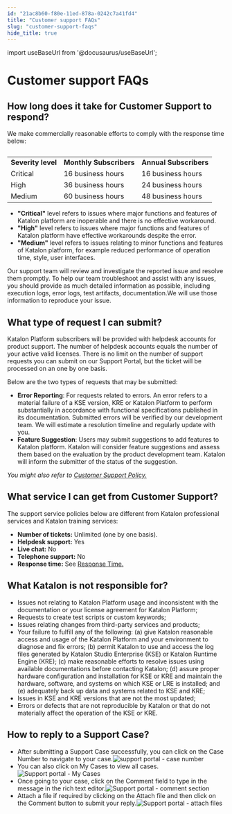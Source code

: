 ```yaml
---
id: "21ac8b60-f80e-11ed-878a-0242c7a41fd4"
title: "Customer support FAQs"
slug: "customer-support-faqs"
hide_title: true
---
```

import useBaseUrl from '@docusaurus/useBaseUrl';


# <a id="reference-4537" class="anchor_top_offset"/><a id="ariaid-title1" class="anchor_top_offset"/>Customer support FAQs


## <a id="reference-4537__section-868" class="anchor_top_offset"/>How long does it take for Customer Support  to respond?

We make commercially reasonable efforts to comply with the response time below:
<table xmlns="http://www.w3.org/1999/xhtml" className="table anchor_top_offset" id="reference-4537__cd03c163-d6b0-45e7-a49e-645cca34a9ac"><caption /><colgroup><col style={{width: '100%'}} /><col /><col /></colgroup><tbody className="tbody"><tr className><td className="entry">         <strong className="ph b">Severity level</strong></td><td className="entry"><strong className="ph b">Monthly Subscribers</strong></td><td className="entry"><strong className="ph b">Annual Subscribers</strong></td></tr><tr className><td className="entry">Critical </td><td className="entry">16 business hours</td><td className="entry">16 business hours</td></tr><tr className><td className="entry">High</td><td className="entry">36 business hours</td><td className="entry">24 business hours</td></tr><tr className><td className="entry">Medium</td><td className="entry">60 business hours</td><td className="entry">48 business hours</td></tr></tbody></table> 
<ul xmlns="http://www.w3.org/1999/xhtml" className="ul"><li className="li"><strong className="ph b">"Critical"</strong> level refers to issues where  major functions and features of  Katalon platform are inoperable and there is no effective workaround. </li><li className="li"><strong className="ph b">"High"</strong> level refers to issues where  major functions and features of  Katalon platform have effective workarounds despite the error.</li><li className="li"><strong className="ph b">"Medium"</strong> level refers to issues relating to   minor functions and features of  Katalon platform, for example reduced performance of operation time, style, user interfaces.</li></ul> 
<p xmlns="http://www.w3.org/1999/xhtml" className="p">Our support team will review and investigate the reported issue and resolve them promptly. To help our team troubleshoot and assist with any issues, you should provide as much detailed information as possible, including execution logs, error logs, test artifacts, documentation.We will use those information to reproduce your issue.</p> 

## What type of request I can submit?

<p xmlns="http://www.w3.org/1999/xhtml" className="p"><span className="ph">Katalon Platform</span> subscribers will be provided with helpdesk accounts for product support. The number of helpdesk accounts equals  the number of  your active valid licenses. There is no limit on the number of  support requests you can submit on our Support Portal, but the ticket will be processed on an one by one basis.</p> 
<p xmlns="http://www.w3.org/1999/xhtml" className="p">Below are the two types of requests that may be submitted:</p> 
<ul xmlns="http://www.w3.org/1999/xhtml" className="ul"><li className="li"><strong className="ph b">Error Reporting</strong>: For requests related to errors. An error refers to a material failure of a KSE version, KRE or Katalon Platform to perform substantially in accordance with functional specifications published in its documentation. Submitted errors will be verified by our  development team. We will estimate a resolution timeline   and regularly update with you.</li><li className="li"><strong className="ph b">Feature Suggestion</strong>: Users may submit suggestions to add features to Katalon platform. Katalon will consider feature suggestions and assess them based on the evaluation by the product development team. Katalon will inform the submitter of the status of the suggestion.</li></ul> 
<p xmlns="http://www.w3.org/1999/xhtml" className="p"><em className="ph i">You might also refer to  <a className="xref j-external-link" href="https://www.katalon.com/terms/#kse-re-support-policy" target="_blank">Customer Support Policy.</a></em></p> 

## What service I can get from Customer Support?

<p xmlns="http://www.w3.org/1999/xhtml" className="p">The support service policies  below are different  from Katalon professional services and Katalon training services:</p> 
<ul xmlns="http://www.w3.org/1999/xhtml" className="ul"><li className="li"><strong className="ph b">Number of tickets:</strong> Unlimited (one by one basis).</li><li className="li"><strong className="ph b">Helpdesk support:</strong> Yes</li><li className="li"><strong className="ph b">Live chat:</strong> No</li><li className="li"><strong className="ph b">Telephone support:</strong> No</li><li className="li"><strong className="ph b">Response time:</strong> See <a className="xref" href="#reference-4537__section-868">Response Time.</a></li></ul> 

## What Katalon is not responsible for?

<ul xmlns="http://www.w3.org/1999/xhtml" className="ul"><li className="li">Issues not relating to  <span className="ph">Katalon Platform</span> usage  and inconsistent with the documentation or your license agreement for <span className="ph">Katalon Platform</span>;</li><li className="li">Requests to create test scripts or  custom keywords;</li><li className="li">Issues  relating changes from third-party services and products;</li><li className="li">Your failure to fulfill any of the following: (a) give Katalon reasonable access and usage of the <span className="ph">Katalon Platform</span>  and your environment to diagnose and fix errors; (b) permit Katalon to use and access the log files generated by <span className="ph">Katalon Studio Enterprise</span> (KSE) or <span className="ph">Katalon Runtime Engine</span> (KRE); (c) make reasonable efforts to resolve issues using available documentations before contacting Katalon; (d) assure proper hardware configuration and installation for KSE or KRE and maintain the hardware, software, and systems on which KSE or LRE is installed; and (e) adequately back up data and systems related to KSE and KRE;</li><li className="li">Issues in  KSE and KRE versions that are not the most updated; </li><li className="li">Errors or defects that are not reproducible by Katalon or that do not materially affect the operation of the KSE or KRE.</li></ul> 

## How to reply to a Support Case?

<div xmlns="http://www.w3.org/1999/xhtml" className="p"><ul className="ul"><li className="li">After submitting a Support Case successfully, you can click on the <span className="ph uicontrol">Case Number</span> to navigate to your case.<img className="image" src={useBaseUrl("/21c591a0-f80e-11ed-878a-0242c7a41fd4.jpeg")} alt="support portal - case number" /></li><li className="li">You can also click on <span className="ph uicontrol">My Cases</span> to view all cases. <img className="image" src={useBaseUrl("/21b89950-f80e-11ed-878a-0242c7a41fd4.jpeg")} alt="Support portal - My Cases" /></li><li className="li">Once going to your case, click on the <span className="ph uicontrol">Comment</span> field to type in the message in the rich text editor.<img className="image" src={useBaseUrl("/21a4ea40-f80e-11ed-878a-0242c7a41fd4.jpeg")} alt="Support portal - comment section" /></li><li className="li">Attach a file if required by clicking on the <span className="ph uicontrol">Attach file</span> and then click on the <span className="ph uicontrol">Comment</span> button to submit your reply.<img className="image" src={useBaseUrl("/21cc6f70-f80e-11ed-878a-0242c7a41fd4.jpeg")} alt="Support portal - attach files" /></li></ul></div>
